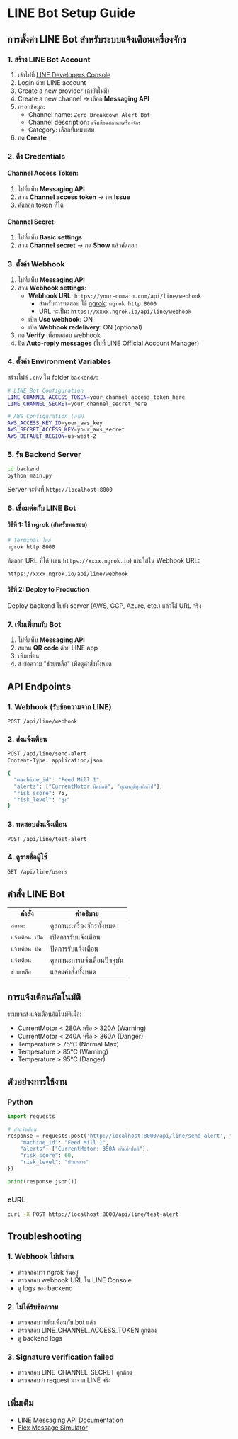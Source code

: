 # LINE Bot Setup Guide

## การตั้งค่า LINE Bot สำหรับระบบแจ้งเตือนเครื่องจักร

### 1. สร้าง LINE Bot Account

1. เข้าไปที่ [LINE Developers Console](https://developers.line.biz/console/)
2. Login ด้วย LINE account
3. Create a new provider (ถ้ายังไม่มี)
4. Create a new channel → เลือก **Messaging API**
5. กรอกข้อมูล:
   - Channel name: `Zero Breakdown Alert Bot`
   - Channel description: `แจ้งเตือนสถานะเครื่องจักร`
   - Category: เลือกที่เหมาะสม
6. กด **Create**

### 2. ดึง Credentials

#### Channel Access Token:
1. ไปที่แท็บ **Messaging API**
2. ส่วน **Channel access token** → กด **Issue**
3. คัดลอก token ที่ได้

#### Channel Secret:
1. ไปที่แท็บ **Basic settings**
2. ส่วน **Channel secret** → กด **Show** แล้วคัดลอก

### 3. ตั้งค่า Webhook

1. ไปที่แท็บ **Messaging API**
2. ส่วน **Webhook settings**:
   - **Webhook URL**: `https://your-domain.com/api/line/webhook`
     - สำหรับการทดสอบ ใช้ [ngrok](https://ngrok.com/): `ngrok http 8000`
     - URL จะเป็น: `https://xxxx.ngrok.io/api/line/webhook`
   - เปิด **Use webhook**: ON
   - เปิด **Webhook redelivery**: ON (optional)
3. กด **Verify** เพื่อทดสอบ webhook
4. ปิด **Auto-reply messages** (ไปที่ LINE Official Account Manager)

### 4. ตั้งค่า Environment Variables

สร้างไฟล์ `.env` ใน folder `backend/`:

```bash
# LINE Bot Configuration
LINE_CHANNEL_ACCESS_TOKEN=your_channel_access_token_here
LINE_CHANNEL_SECRET=your_channel_secret_here

# AWS Configuration (ถ้ามี)
AWS_ACCESS_KEY_ID=your_aws_key
AWS_SECRET_ACCESS_KEY=your_aws_secret
AWS_DEFAULT_REGION=us-west-2
```

### 5. รัน Backend Server

```bash
cd backend
python main.py
```

Server จะรันที่ `http://localhost:8000`

### 6. เชื่อมต่อกับ LINE Bot

#### วิธีที่ 1: ใช้ ngrok (สำหรับทดสอบ)

```bash
# Terminal ใหม่
ngrok http 8000
```

คัดลอก URL ที่ได้ (เช่น `https://xxxx.ngrok.io`) และใส่ใน Webhook URL:
```
https://xxxx.ngrok.io/api/line/webhook
```

#### วิธีที่ 2: Deploy to Production

Deploy backend ไปยัง server (AWS, GCP, Azure, etc.) แล้วใส่ URL จริง

### 7. เพิ่มเพื่อนกับ Bot

1. ไปที่แท็บ **Messaging API**
2. สแกน **QR code** ด้วย LINE app
3. เพิ่มเพื่อน
4. ส่งข้อความ "ช่วยเหลือ" เพื่อดูคำสั่งทั้งหมด

## API Endpoints

### 1. Webhook (รับข้อความจาก LINE)
```
POST /api/line/webhook
```

### 2. ส่งแจ้งเตือน
```bash
POST /api/line/send-alert
Content-Type: application/json

{
  "machine_id": "Feed Mill 1",
  "alerts": ["CurrentMotor ผิดปกติ", "อุณหภูมิสูงเกินไป"],
  "risk_score": 75,
  "risk_level": "สูง"
}
```

### 3. ทดสอบส่งแจ้งเตือน
```bash
POST /api/line/test-alert
```

### 4. ดูรายชื่อผู้ใช้
```bash
GET /api/line/users
```

## คำสั่ง LINE Bot

| คำสั่ง | คำอธิบาย |
|--------|----------|
| `สถานะ` | ดูสถานะเครื่องจักรทั้งหมด |
| `แจ้งเตือน เปิด` | เปิดการรับแจ้งเตือน |
| `แจ้งเตือน ปิด` | ปิดการรับแจ้งเตือน |
| `แจ้งเตือน` | ดูสถานะการแจ้งเตือนปัจจุบัน |
| `ช่วยเหลือ` | แสดงคำสั่งทั้งหมด |

## การแจ้งเตือนอัตโนมัติ

ระบบจะส่งแจ้งเตือนอัตโนมัติเมื่อ:
- CurrentMotor < 280A หรือ > 320A (Warning)
- CurrentMotor < 240A หรือ > 360A (Danger)
- Temperature > 75°C (Normal Max)
- Temperature > 85°C (Warning)
- Temperature > 95°C (Danger)

## ตัวอย่างการใช้งาน

### Python
```python
import requests

# ส่งแจ้งเตือน
response = requests.post('http://localhost:8000/api/line/send-alert', json={
    "machine_id": "Feed Mill 1",
    "alerts": ["CurrentMotor: 350A เกินค่าปกติ"],
    "risk_score": 60,
    "risk_level": "ปานกลาง"
})

print(response.json())
```

### cURL
```bash
curl -X POST http://localhost:8000/api/line/test-alert
```

## Troubleshooting

### 1. Webhook ไม่ทำงาน
- ตรวจสอบว่า ngrok รันอยู่
- ตรวจสอบ webhook URL ใน LINE Console
- ดู logs ของ backend

### 2. ไม่ได้รับข้อความ
- ตรวจสอบว่าเพิ่มเพื่อนกับ bot แล้ว
- ตรวจสอบ LINE_CHANNEL_ACCESS_TOKEN ถูกต้อง
- ดู backend logs

### 3. Signature verification failed
- ตรวจสอบ LINE_CHANNEL_SECRET ถูกต้อง
- ตรวจสอบว่า request มาจาก LINE จริง

## เพิ่มเติม

- [LINE Messaging API Documentation](https://developers.line.biz/en/docs/messaging-api/)
- [Flex Message Simulator](https://developers.line.biz/flex-simulator/)